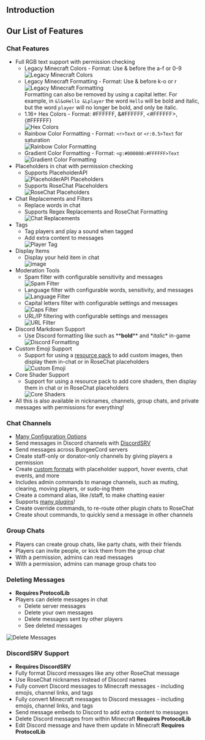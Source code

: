 ## Introduction

## Our List of Features

### Chat Features

* Full RGB text support with permission checking
    * Legacy Minecraft Colors - Format: Use & before the a-f or 0-9<br/>
![Legacy Minecraft Colors](https://user-images.githubusercontent.com/46502463/158829737-3828bd62-c24b-48a6-ae35-f84305670ac2.png)
    * Legacy Minecraft Formatting - Format: Use & before k-o or r<br/>
![Legacy Minecraft Formatting](https://user-images.githubusercontent.com/46502463/158830754-ad74a615-419b-4663-b1e6-0e11a9e9f0f7.gif)<br>
    Formatting can also be removed by using a capital letter. For example, in `&l&oHello &Lplayer` the word `Hello` will be bold and italic, but the word `player` will no longer be bold, and only be italic.
    * 1.16+ Hex Colors - Format: #FFFFFF, &#FFFFFF, <#FFFFFF>, {#FFFFFF}<br/>
![Hex Colors](https://user-images.githubusercontent.com/46502463/158832635-8b7b66d5-b3dd-44e8-8a60-fcc9b19d8864.png)
    * Rainbow Color Formatting - Format: `<r>Text` or `<r:0.5>Text` for saturation<br/>
![Rainbow Color Formatting](https://user-images.githubusercontent.com/46502463/158832791-f15ce52a-63c3-4a23-8b53-9fe2085a4cff.png)
    * Gradient Color Formatting - Format: `<g:#000000:#FFFFFF>Text`<br/>
![Gradient Color Formatting](https://user-images.githubusercontent.com/46502463/158832897-2cb12970-c1a3-4732-a12e-4f722d53c044.png)
* Placeholders in chat with permission checking
    * Supports PlaceholderAPI<br/>
![PlaceholderAPI Placeholders](https://user-images.githubusercontent.com/46502463/158833118-20fbd662-dd90-47db-9147-33099c374473.png)
    * Supports RoseChat Placeholders<br/>
![RoseChat Placeholders](https://user-images.githubusercontent.com/46502463/158834078-c2fc3d40-b42e-4fdf-ba47-8457feb6ef4d.png)
* Chat Replacements and Filters
    * Replace words in chat
    * Supports Regex Replacements and RoseChat Formatting<br/>
![Chat Replacements](https://user-images.githubusercontent.com/46502463/158837535-2829e7f1-7a13-4a4c-8197-45f4a67c7e50.png)
* Tags
    * Tag players and play a sound when tagged
    * Add extra content to messages<br/>
![Player Tag](https://user-images.githubusercontent.com/46502463/158838219-721df534-b124-4707-adc9-c7333d3cdf69.png)
* Display Items
    * Display your held item in chat<br/>
![image](https://github.com/Rosewood-Development/RoseChat/assets/46502463/b42f8df1-c15e-4a05-9a8c-107a2a06d7fa)
* Moderation Tools
    * Spam filter with configurable sensitivity and messages<br/>
![Spam Filter](https://user-images.githubusercontent.com/46502463/158839526-0c12cc2c-acad-4bac-8b86-a338800de7fd.png)
    * Language filter with configurable words, sensitivity, and messages<br/>
![Language Filter](https://user-images.githubusercontent.com/46502463/158839769-67c49b00-2573-40d7-a284-6139bf454dbe.png)
    * Capital letters filter with configurable settings and messages<br/>
![Caps Filter](https://user-images.githubusercontent.com/46502463/158839922-3d21035d-1f93-48c8-8d87-dfeaa2ec5547.png)
    * URL/IP filtering with configurable settings and messages<br/>
![URL Filter](https://user-images.githubusercontent.com/46502463/158840602-3db11cb2-da80-491c-881a-c0cfd105330c.png)
* Discord Markdown Support
    * Use Discord formatting like such as \*\***bold**\*\* and \*_italic_\* in-game<br/>
![Discord Formatting](https://user-images.githubusercontent.com/46502463/158841206-26f5afcf-3a15-4e73-b2e6-bc989e0c14d2.png)
* Custom Emoji Support
    * Support for using a [resource pack](resource-packs.md) to add custom images, then display them in-chat or in RoseChat placeholders<br/>
![Custom Emoji](https://user-images.githubusercontent.com/46502463/158841545-af65f802-bb05-4181-b48a-e782f606f784.png)
* Core Shader Support
    * Support for using a resource pack to add core shaders, then display them in chat or in RoseChat placeholders<br/>
![Core Shaders](https://user-images.githubusercontent.com/46502463/158843105-0f6a9b4c-c38f-4cc6-abf3-c0c814d40a67.gif)
* All this is also available in nicknames, channels, group chats, and private messages with permissions for everything!

### Chat Channels

* [Many Configuration Options](configuration-files.md#channelsyml)
* Send messages in Discord channels with [DiscordSRV](https://www.spigotmc.org/resources/discordsrv.18494/)
* Send messages across BungeeCord servers
* Create staff-only or donator-only channels by giving players a permission
* Create [custom formats](configuration-files.md#custom-placeholdersyml) with placeholder support, hover events, chat events, and more
* Includes admin commands to manage channels, such as muting, clearing, moving players, or sudo-ing them
* Create a command alias, like /staff, to make chatting easier
* Supports [many plugins](plugin-support.md)!
* Create override commands, to re-route other plugin chats to RoseChat
* Create shout commands, to quickly send a message in other channels

### Group Chats

* Players can create group chats, like party chats, with their friends
* Players can invite people, or kick them from the group chat
* With a permission, admins can read messages
* With a permission, admins can manage group chats too

### Deleting Messages

* **Requires ProtocolLib**
* Players can delete messages in chat
    * Delete server messages
    * Delete your own messages
    * Delete messages sent by other players
    * See deleted messages<br/>

![Delete Messages](https://user-images.githubusercontent.com/46502463/158849317-d841d93e-0993-408f-993a-681dee5d9bd8.png)

### DiscordSRV Support

* **Requires DiscordSRV**
* Fully format Discord messages like any other RoseChat message
* Use RoseChat nicknames instead of Discord names
* Fully convert Discord messages to Minecraft messages - including emojis, channel links, and tags
* Fully convert Minecraft messages to Discord messages - including emojis, channel links, and tags
* Send message embeds to Discord to add extra content to messages
* Delete Discord messages from within Minecraft **Requires ProtocolLib**
* Edit Discord message and have them update in Minecraft **Requires ProtocolLib**